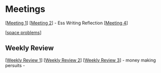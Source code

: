 # Meetings



[[Meeting 1]]
[[Meeting 2]] - Ess Writing Reflection
[[Meeting 4]]


[[space problems]]

## Weekly Review
[[Weekly Review 1]]
[[Weekly Review 2]]
[[Weekly Review 3]]
    - money making persuits
    - 

[//begin]: # "Autogenerated link references for markdown compatibility"
[Meeting 1]: meeting-1 "Meeting 1"
[Meeting 2]: meeting-2 "Meeting 2"
[Meeting 4]: meeting-4 "Meeting 4"
[space problems]: space-problems "Space Problems"
[Weekly Review 1]: weekly-review-1 "Weekly Review 1"
[Weekly Review 2]: weekly-review-2 "Weekly Review 2"
[Weekly Review 3]: weekly-review-3 "Weekly Review 3"
[//end]: # "Autogenerated link references"